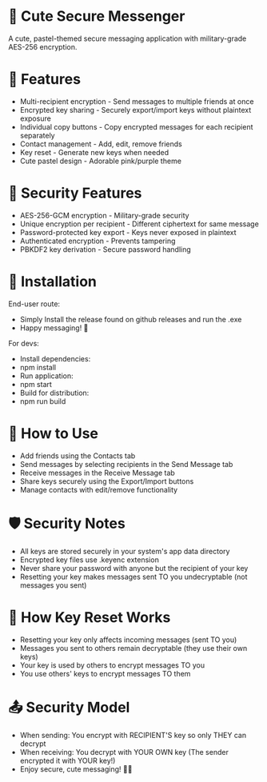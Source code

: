 # 🎀 Cute Secure Messenger
A cute, pastel-themed secure messaging application with military-grade AES-256 encryption.

# 🌟 Features
- Multi-recipient encryption - Send messages to multiple friends at once
- Encrypted key sharing - Securely export/import keys without plaintext exposure
- Individual copy buttons - Copy encrypted messages for each recipient separately
-  Contact management - Add, edit, remove friends
-   Key reset - Generate new keys when needed
-    Cute pastel design - Adorable pink/purple theme

# 🔐 Security Features
- AES-256-GCM encryption - Military-grade security
- Unique encryption per recipient - Different ciphertext for same message
- Password-protected key export - Keys never exposed in plaintext
- Authenticated encryption - Prevents tampering
- PBKDF2 key derivation -  Secure password handling

# 🚀 Installation
End-user route:
- Simply Install the release found on github releases and run the .exe
- Happy messaging! 🎀

For devs:
- Install dependencies:
- npm install
- Run application:
- npm start
- Build for distribution:
- npm run build

# 🎀 How to Use
- Add friends using the Contacts tab
- Send messages by selecting recipients in the Send Message tab
- Receive messages in the Receive Message tab
- Share keys securely using the Export/Import buttons
- Manage contacts with edit/remove functionality

# 🛡️ Security Notes
- All keys are stored securely in your system's app data directory
- Encrypted key files use .keyenc extension
- Never share your password with anyone but the recipient of your key
- Resetting your key makes messages sent TO you undecryptable (not messages you sent)

#  🔑 How Key Reset Works
- Resetting your key only affects incoming messages (sent TO you)
- Messages you sent to others remain decryptable (they use their own keys)
- Your key is used by others to encrypt messages TO you
- You use others' keys to encrypt messages TO them

# 📤 Security Model
- When sending: You encrypt with RECIPIENT'S key so only THEY can decrypt
- When receiving: You decrypt with YOUR OWN key (The sender encrypted it with YOUR key!)
- Enjoy secure, cute messaging! 🎀✨
